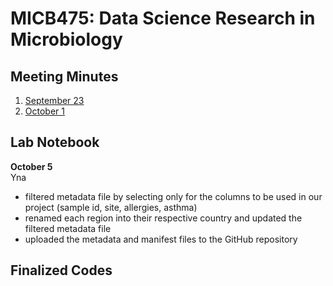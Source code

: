 # MICB475: Data Science Research in Microbiology

## Meeting Minutes ##
1) [September 23](/Meeting_Minutes/September_23.md)
2) [October 1](/Meeting_Minutes/October_1.md)

## Lab Notebook ##
**October 5** <br>
Yna <br>
- filtered metadata file by selecting only for the columns to be used in our project (sample id, site, allergies, asthma)
- renamed each region into their respective country and updated the filtered metadata file
- uploaded the metadata and manifest files to the GitHub repository

## Finalized Codes ##
